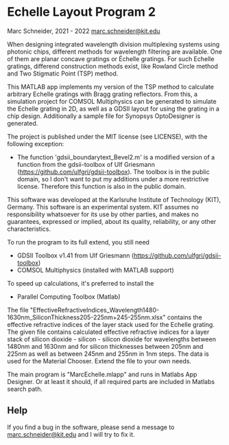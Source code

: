
Echelle Layout Program 2
===============================================

Marc Schneider, 2021 - 2022
marc.schneider@kit.edu

When designing integrated wavelength division multiplexing systems using
photonic chips, different methods for wavelength filtering are available.
One of them are planar concave gratings or Échelle gratings. For such
Echelle gratings, differend construction methods exist, like Rowland
Circle method and Two Stigmatic Point (TSP) method.

This MATLAB app implements my version of the TSP method to calculate
arbitrary Echelle gratings with Bragg grating reflectors. From this, a
simulation project for COMSOL Multiphysics can be generated to simulate
the Echelle grating in 2D, as well as a GDSII layout for using the
grating in a chip design. Additionally a sample file for Synopsys
OptoDesigner is generated.

The project is published under the MIT license (see LICENSE), with the
following exception:

- The function 'gdsii_boundarytext_Bevel2.m' is a modified version of
  a function from the gdsii-toolbox of Ulf Griesmann
  (https://github.com/ulfgri/gdsii-toolbox). The toolbox is in the
  public domain, so I don't want to put my additions under a more
  restrictive license. Therefore this function is also in the public domain.


This software was developed at the Karlsruhe Institute of Technology (KIT),
Germany. This software is an experimental system. KIT assumes no
responsibility whatsoever for its use by other parties, and makes no
guarantees, expressed or implied, about its quality, reliability, or any
other characteristics.



To run the program to its full extend, you still need
- GDSII Toolbox v1.41 from Ulf Griesmann (https://github.com/ulfgri/gdsii-toolbox)
- COMSOL Multiphysics (installed with MATLAB support)

To speed up calculations, it's preferred to install the
- Parallel Computing Toolbox (Matlab)


The file "EffectiveRefractiveIndices_Wavelength1480-1630nm_SiliconThickness205-225nm+245-255nm.xlsx"
contains the effective refractive indices of the layer stack used for the
Echelle grating. The given file contains calculated effective refractive
indices for a layer stack of silicon dioxide - silicon - silicon dioxide
for wavelengths between 1480nm and 1630nm and for silicon thicknesses
between 205nm and 225nm as well as between 245nm and 255nm in 1nm steps.
The data is used for the Material Chooser. Extend the file to your own needs.

The main program is "MarcEchelle.mlapp" and runs in Matlabs App Designer.
Or at least it should, if all required parts are included in Matlabs search path.


Help
----
If you find a bug in the software, please send a message to 
marc.schneider@kit.edu and I will try to fix it.
